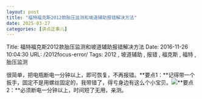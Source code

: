 ```yaml
---
layout: post
title: "福特福克斯2012款胎压监测和坡道辅助报错解决方法"
date: 2025-03-27
categories: [讲点正事儿]
---
```


Title: 福特福克斯2012款胎压监测和坡道辅助报错解决方法
Date: 2016-11-26 10:04:30
URL: /2012focus-error/
Tags: 2012 , 坡道辅助 , 报错 , 福克斯 , 福特 , 胎压监测

很简单，把电瓶断电一分钟以上，即可恢复，不再报错。**要点1：**记得带一个扳手，固定不是用螺丝固定的，我带错了，得亏身边有这么个小宝贝。![](http://img.weimao.me/2019-05-21-025743.jpg)**要点2：**必须断电一分钟以上，时间短了无用，亲测。